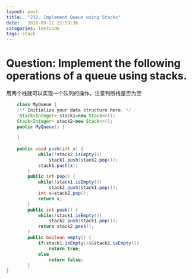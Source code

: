 ```yaml
---
layout: post
title:  "232. Implement Queue using Stacks"
date:   2018-09-22 22:59:36
categories: leetcode
tags: stack
---
```




# Question: Implement the following operations of a queue using stacks.

  用两个栈就可以实现一个队列的操作，注意判断栈是否为空
  
  <!--more-->
  
```java
	class MyQueue {
    /** Initialize your data structure here. */
     Stack<Integer> stack1=new Stack<>();
	Stack<Integer> stack2=new Stack<>();
    public MyQueue() {
       
    }
    
    public void push(int x) {
			while(!stack2.isEmpty())
				stack1.push(stack2.pop());
			stack1.push(x);
		}
		public int pop() {
			while(!stack1.isEmpty())
				stack2.push(stack1.pop());
			int x=stack2.pop();
			return x;
		}
		public int peek() {
			while(!stack1.isEmpty())
				stack2.push(stack1.pop());
			return stack2.peek();
		}
		public boolean empty() {
			if(stack1.isEmpty()&&stack2.isEmpty())
				return true;
			else
				return false;
		}
}
```